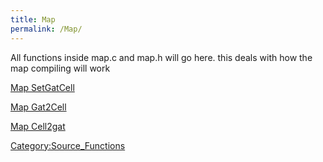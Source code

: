 ```yaml
---
title: Map
permalink: /Map/
---
```


All functions inside map.c and map.h will go here. this deals with how the map compiling will work

[Map SetGatCell](/Map_SetGatCell "wikilink")

[Map Gat2Cell](/Map_Gat2Cell "wikilink")

[Map Cell2gat](/Map_Cell2gat "wikilink")

[Category:Source_Functions](/Category:Source_Functions "wikilink")